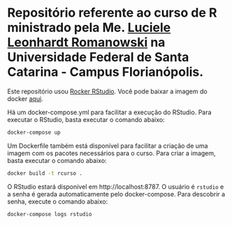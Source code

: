 # Repositório referente ao curso de R ministrado pela Me. [Luciele Leonhardt Romanowski](http://lattes.cnpq.br/9793099276681415) na Universidade Federal de Santa Catarina - Campus Florianópolis.

Este repositório usou [Rocker RStudio](https://github.com/rocker-org/rocker). Você pode baixar a imagem do docker [aqui](https://hub.docker.com/r/rocker/rstudio/).

Há um docker-compose.yml para facilitar a execução do RStudio. Para executar o RStudio, basta executar o comando abaixo:

```bash
docker-compose up
```

Um Dockerfile também está disponível para facilitar a criação de uma imagem com os pacotes necessários para o curso. Para criar a imagem, basta executar o comando abaixo:

```bash
docker build -t rcurso .
```

O RStudio estará disponível em http://localhost:8787. O usuário é `rstudio` e a senha é gerada automaticamente pelo docker-compose. Para descobrir a senha, execute o comando abaixo:

```bash
docker-compose logs rstudio
```